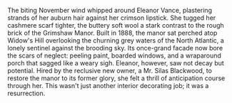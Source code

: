 The biting November wind whipped around Eleanor Vance, plastering strands of her auburn hair against her crimson lipstick. She tugged her cashmere scarf tighter, the buttery soft wool a stark contrast to the rough brick of the Grimshaw Manor.  Built in 1888, the manor sat perched atop Widow's Hill overlooking the churning grey waters of the North Atlantic, a lonely sentinel against the brooding sky. Its once-grand facade now bore the scars of neglect: peeling paint, boarded windows, and a wraparound porch that sagged like a weary sigh.  Eleanor, however, saw not decay but potential. Hired by the reclusive new owner, a Mr. Silas Blackwood, to restore the manor to its former glory, she felt a thrill of anticipation course through her. This wasn't just another interior decorating job; it was a resurrection.

